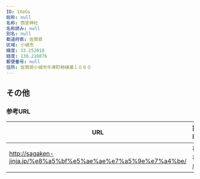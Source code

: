 ```yaml
---
ID: 1XeGs
総称: null
名称: 西宮神社
名称読み: null
別名: null
都道府県: 佐賀県
区域: 小城市
緯度: 33.252018
経度: 130.210876
郵便番号: null
住所: 佐賀県小城市牛津町柿樋瀬１０８０
---
```


## その他

### 参考URL

| URL                                                           | 説明   |
| ------------------------------------------------------------- | ------ |
| http://sagaken-jinja.jp/%e8%a5%bf%e5%ae%ae%e7%a5%9e%e7%a4%be/ | 神社庁 |
